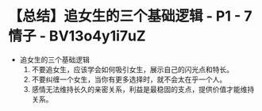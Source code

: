 # 【总结】追女生的三个基础逻辑 - P1 - 7情子 - BV13o4y1i7uZ

-   追女生的三个基础逻辑
    1.  不要追女生，应该学会如何吸引女生，展示自己的闪光点和特长。
    2.  不要纠缠一个女生，当你有更多选择时，就不会太在乎一个人。
    3.  感情无法维持长久的亲密关系，利益是最稳固的支点，提供价值才能维持关系。